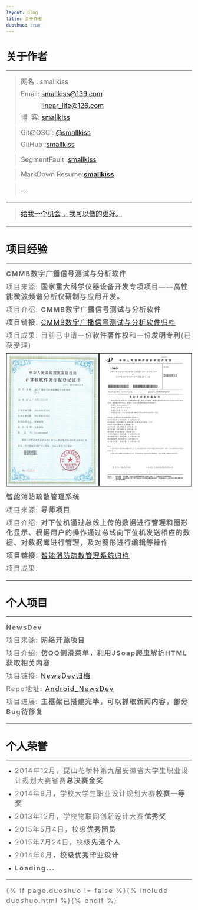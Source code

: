 ```yaml
---
layout: blog
title: 关于作者
duoshuo: true
---
```


<style>
p {
    color: #6D6D6D;
    font-size: 18px;
    line-height: 1.5;
    letter-spacing: 2px;
    margin-top: -10px;
}
hr {
	margin-top: 0;
	margin-bottom: 25px;
}
blockquote p {
    line-height: 1.8;
    letter-spacing: 0px;
}
</style>


# 关于作者

<hr id="line"/>



> 网名 : smallkiss   
> Email: <a href="mailto:smallkiss@139.com">smallkiss@139.com</a><br />
&nbsp;&nbsp;&nbsp;&nbsp;&nbsp;&nbsp;&nbsp;&nbsp;&nbsp;&nbsp;&nbsp;<a href="mailto:linear_life@126.com">linear_life@126.com</a>   
> 博&nbsp;&nbsp;客: <a href="http://smallkiss.github.io/">smallkiss</a>
 
> Git@OSC : <a href="http://git.oschina.net/smallkiss">@smallkiss</a>  
> GitHub  :[smallkiss](https://github.com/smallkiss)

> SegmentFault :[smallkiss](http://segmentfault.com/u/smallkiss)

> MarkDown Resume:[**smallkiss**](http://smallkiss.digitcv.com/#/admin)
 
> ....

---

> [给我一个机会 ，我可以做的更好。](/)

---

# 项目经验

<hr id="line"/>


**CMMB数字广播信号测试与分析软件**

项目来源: **国家重大科学仪器设备开发专项项目——高性能微波频谱分析仪研制与应用开发。**

项目介绍: **CMMB数字广播信号测试与分析软件**

**项目链接:** [CMMB数字广播信号测试与分析软件归档](http://smallkiss.github.io/blog/2015/07/28/Project_CMMB.html)

项目成果: 目前已申请一份**软件著作权**和一份**发明专利**(已获受理)

![软件著作权和发明专利电子版](/res/img/blog/about/patents.png)

**智能消防疏散管理系统**

项目来源: **导师项目**

项目介绍: **对下位机通过总线上传的数据进行管理和图形化显示、根据用户的操作通过总线向下位机发送相应的数据、对数据库进行管理，及对图形进行编辑等操作**

**项目链接:** [智能消防疏散管理系统归档](http://smallkiss.github.io/blog/2015/07/27/Project_FireSystem.html)

项目成果:

---

# 个人项目

<hr id="line"/>



**NewsDev**
   
项目来源: **网络开源项目**

项目介绍: **仿QQ侧滑菜单，利用JSoap爬虫解析HTML获取相关内容**

项目链接: [NewsDev归档](http://smallkiss.github.io/blog/2015/07/27/Project_CSDN.html)

Repo地址: [Android_NewsDev](https://github.com/SmallKiss/CSDN_BLOG)

项目进展: **主框架已搭建完毕，可以抓取新闻内容，部分Bug待修复** 

---

# 个人荣誉

---

* 2014年12月，昆山花桥杯第九届安徽省大学生职业设计规划大赛省赛**总决赛金奖**

* 2014年9月，学校大学生职业设计规划大赛**校赛一等奖**

* 2013年12月，学校物联网创新设计大赛**优秀奖**

* 2015年5月4日，校级**优秀团员**

* 2015年7月24日，校级**先进个人**

* 2014年6月，**校级优秀毕业设计**

* **Loading...**

---
{% if page.duoshuo != false %}{% include duoshuo.html %}{% endif %}